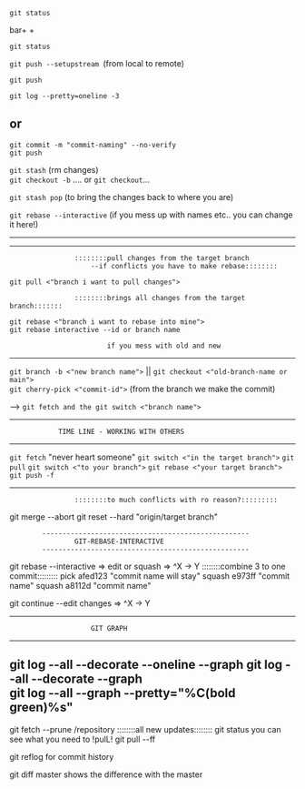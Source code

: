 ```git status```


bar+ +

```git status```


```git push --setupstream ```(from local to remote) 

```git push```

```git log --pretty=oneline -3```

or
-----------------------------------------------------------------------------------------------------
```git commit -m "commit-naming" --no-verify```<br/>
```git push```

```git stash``` (rm changes)<br/>
```git checkout -b``` .... or ```git checkout```... <br/>

```git stash pop``` (to bring the changes back to where you are)<br/>

```git rebase --interactive``` (if you mess up with names etc.. you can change it here!)<br/>

-----------------------------------------------------------------------------------------------------
-----------------------------------------------------------------------------------------------------

					::::::::pull changes from the target branch
						--if conflicts you have to make rebase::::::::
```git pull <"branch i want to pull changes">```<br/>

					::::::::brings all changes from the target branch:::::::
```git rebase <"branch i want to rebase into mine"> ```<br/>
```git rebase interactive --id or branch name```<br/>

							if you mess with old and new
-----------------------------------------------------------------------------------------------------





```git branch -b <"new branch name">``` || ```git checkout <"old-branch-name or main">```<br/>
```git cherry-pick <"commit-id">``` (from the branch we make the commit)<br/>

--> ```git fetch and the git switch <"branch name">```<br/>

-----------------------------------------------------------------------------------------------------
				TIME LINE - WORKING WITH OTHERS
-----------------------------------------------------------------------------------------------------
```git fetch``` "never heart someone"
```git switch <"in the target branch">```
```git pull```
```git switch <"to your branch">```
```git rebase <"your target branch">```
```git push -f```

-----------------------------------------------------------------------------------------------------

					::::::::to much conflicts with ro reason?:::::::::
git merge --abort
git reset --hard "origin/target branch"

			---------------------------------------------------
					GIT-REBASE-INTERACTIVE
			---------------------------------------------------
git rebase --interactive => edit or squash => ^X -> Y
					::::::::combine 3 to one commit:::::::::
pick afed123  "commit name will stay"
squash e973ff "commit name"
squash a8112d "commit name"

git continue --edit changes => ^X -> Y



-----------------------------------------------------------------------------------------------------
						GIT GRAPH
-----------------------------------------------------------------------------------------------------

git log --all --decorate --oneline --graph
git log --all --decorate --graph   
git log --all --graph --pretty="%C(bold green)%s"
-----------------------------------------------------------------------------------------------------
git fetch --prune /repository			::::::::all new updates::::::::
git status                          you can see what you need to !pulL!
git pull --ff                  

git reflog for commit history


git diff master                     shows the difference with the master
